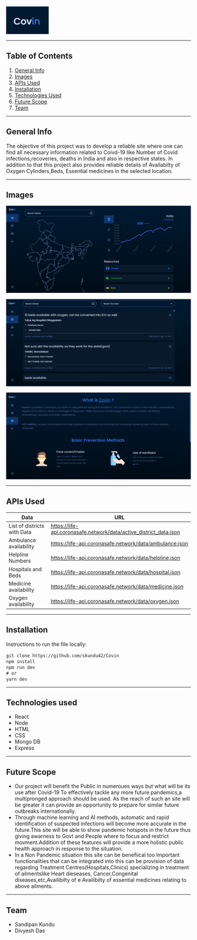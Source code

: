 ![Image1](resources/Logo.png)

***
## Table of Contents
1. [General Info](#General-Info)
2. [Images](#Images)
3. [APIs Used](#APIs-Used)
4. [Installation](#installation)
5. [Technologies Used](#technologies-used)
6. [Future Scope](#future-scope)
6. [Team](#team)
***
## General Info
The objective of this project was to develop a reliable site where one can find all
necessary information related to Coivd-19 like Number of Covid infections,recoveries,
deaths in India and also in respective states. In addition to that this project also 
provides reliable  details of Availabilty of Oxygen Cylinders,Beds, Essential
medicines  in the selected location.
***
## Images

![Image1](resources/Page1.png)

![Image1](resources/Page2.png)

![Image1](resources/Page3.png)

***

## APIs Used
 
| Data                              | URL                                                                             |
| --------------------------------- | ------------------------------------------------------------------------------- |
| List of districts with Data       | <https://life-api.coronasafe.network/data/active_district_data.json>         |
| Ambulance availability            | <https://life-api.coronasafe.network/data/ambulance.json>                       |
| Helpline Numbers                  | <https://life-api.coronasafe.network/data/helpline.json>                        |
| Hospitals and Beds                | <https://life-api.coronasafe.network/data/hospital.json>          |
| Medicine availability             | <https://life-api.coronasafe.network/data/medicine.json>                        |
| Oxygen availability               | <https://life-api.coronasafe.network/data/oxygen.json>                          |


***
## Installation

Instructions to run the file locally:

```
git clone https://github.com/skundu42/Covin
npm install
npm run dev
# or
yarn dev
```
*** 
## Technologies used
* React
* Node
* HTML 
* CSS
* Mongo DB
* Express
***
## Future Scope

* Our project will benefit the Public in numeroues ways but what will be its use after Covid-19 To effectively tackle any more future pandemics,a multipronged approach should be used. As the reach of such an site will be greater it can provide an opportunity to prepare for similar future outbreaks internationally. 
* Through machine learning and AI methods, automatic  and rapid identification of suspected infections will become more accurate in the future.This site will be able to show pandemic hotspots in the future thus giving awarness to Govt and People where to focus and restrict movment.Addition of these features will provide a more holistic public health approach in response to the situation. 
* In a Non Pandemic situation this site can be benefiical too Important functionalities that can be integrated into this can be provision of data regarding Treatment Centres(Hospitals,Clinics) specializing in treatment of ailmentslike Heart dieseases, Cancer,Congenital diseases,etc,Availibilty of e
Availibilty of essential medicines relating  to above ailments.

***

## Team
* Sandipan Kundu
* Divyesh Das


